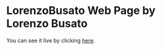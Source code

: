# LorenzoBusato Web Page by Lorenzo Busato
You can see it live by clicking [here](https://lolobusato.github.io/LorenzoBusato/).
